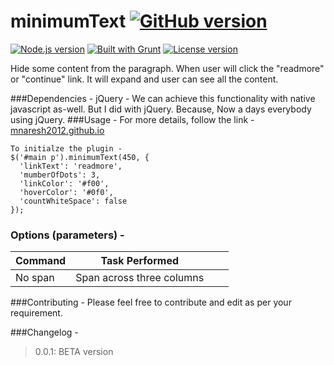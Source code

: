 minimumText [![GitHub version](http://img.shields.io/badge/version-0.0.1-brightgreen.svg)](test)
===========

[![Node.js version](http://img.shields.io/badge/Node.js-%3E%200.10-brightgreen.svg)](foo) [![Built with Grunt](http://cdn.gruntjs.com/builtwith.png)](http://gruntjs.com/)  [![License version](http://img.shields.io/badge/License-MIT-red.svg)](bar)

Hide some content from the paragraph. When user will click the "readmore" or "continue" link. It will expand and user can see all the content.

###Dependencies - 
jQuery - 
We can achieve this functionality with native javascript as-well. But I did with jQuery. Because, Now a days everybody using jQuery.
###Usage -
For more details, follow the link - [mnaresh2012.github.io](http://mnaresh2012.github.io/index.html)
```
To initialze the plugin -
$('#main p').minimumText(450, {
  'linkText': 'readmore',
  'mumberOfDots': 3,
  'linkColor': '#f00',
  'hoverColor': '#0f0',
  'countWhiteSpace': false
});
```
### Options (parameters) - 
| Command  |Task Performed                |||
| -------- | :------: | -------- | -------- |
| No span  | Span across three columns    |||


###Contributing -
Please feel free to contribute and edit as per your requirement.

###Changelog -
> 0.0.1: BETA version

